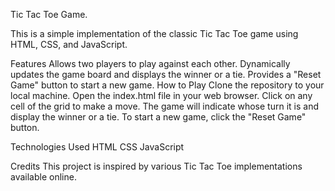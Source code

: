 Tic Tac Toe Game.

This is a simple implementation of the classic Tic Tac Toe game using HTML, CSS, and JavaScript.

Features
Allows two players to play against each other.
Dynamically updates the game board and displays the winner or a tie.
Provides a "Reset Game" button to start a new game.
How to Play
Clone the repository to your local machine.
Open the index.html file in your web browser.
Click on any cell of the grid to make a move.
The game will indicate whose turn it is and display the winner or a tie.
To start a new game, click the "Reset Game" button.

Technologies Used
HTML
CSS
JavaScript

Credits
This project is inspired by various Tic Tac Toe implementations available online.
